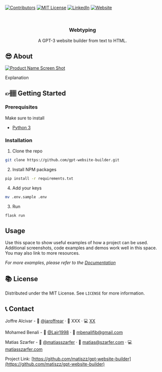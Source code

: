 [![Contributors][contributors-shield]][contributors-url]
[![MIT License][license-shield]][license-url]
[![LinkedIn][linkedin-shield]][linkedin-url]
[![Website][website-shield]][website-url]



<!-- PROJECT LOGO -->
<br />
<p align="center">
<!--  
 <a href="https://github.com/matiszz/gpt-website-builder">
    <img src="images/logo.png" alt="Logo" width="80" height="80">
  </a>
 -->
  <h3 align="center">Webtyping</h3>

  <p align="center">
    A GPT-3 website builder from text to HTML.
  </p>
</p>


<!-- About the project -->
## 😎 About

[![Product Name Screen Shot][product-screenshot]](https://example.com)

Explanation


<!-- GETTING STARTED -->
## 👉🏽 Getting Started

### Prerequisites
Make sure to install
- [Python 3](https://www.python.org/downloads/)

### Installation

1. Clone the repo
```sh
git clone https://github.com/gpt-website-builder.git
```
2. Install NPM packages
```sh
pip install -r requirements.txt
```
4. Add your keys
```sh
mv .env.sample .env 
```
3. Run
```sh
flask run
```


<!-- USAGE EXAMPLES -->
## Usage

Use this space to show useful examples of how a project can be used. Additional screenshots, code examples and demos work well in this space. You may also link to more resources.

_For more examples, please refer to the [Documentation](https://example.com)_



<!-- LICENSE -->
## 📚 License

Distributed under the MIT License. See `LICENSE` for more information.



<!-- CONTACT -->
## 📞 Contact

Joffre Alcivar - 🐤 [@jaroffrear](https://twitter.com/jaroffrear) · 📧 XXX · 💻 [XX](https://XX.com)

Mohamed Benali - 🐤 [@Lair1998](https://twitter.com/Lair1998) · 📧 mbenalifib@gmail.com

Matias Szarfer - 🐤 [@matiasszarfer](https://twitter.com/matiasszarfer) · 📧 matias@szarfer.com · 💻 [matiasszarfer.com](https://matiasszarfer.com)

Project Link: [https://github.com/matiszz/gpt-website-builder](https://github.com/matiszz/gpt-website-builder)


<!-- MARKDOWN LINKS & IMAGES -->
<!-- https://www.markdownguide.org/basic-syntax/#reference-style-links -->
[contributors-shield]: https://img.shields.io/github/contributors/matiszz/gpt-website-builder.svg?style=flat-square
[contributors-url]: https://github.com/matiszz/gpt-website-builder/graphs/contributors

[license-shield]: https://img.shields.io/github/license/matiszz/gpt-website-builder.svg?style=flat-square
[license-url]: https://github.com/matiszz/gpt-website-builder/blob/master/LICENSE.txt

[linkedin-shield]: https://img.shields.io/badge/-LinkedIn-black.svg?style=flat-square&logo=linkedin&colorB=555
[linkedin-url]: https://linkedin.com/in/matias-szarfer

[website-shield]: https://img.shields.io/badge/-Website-black.svg?style=flat-square&colorB=555
[website-url]: https://matias.szarfer.com

[product-screenshot]: images/screenshot.png
